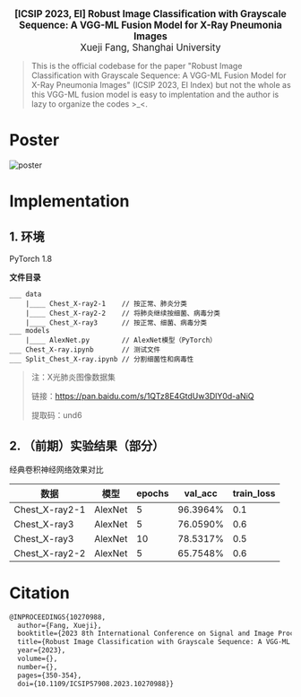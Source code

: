 <center><big><b>
[ICSIP 2023, EI] Robust Image Classification with Grayscale Sequence: A VGG-ML Fusion Model for X-Ray Pneumonia Images
</b></big></center>
<center><big>
Xueji Fang, Shanghai University
</big></center>

> This is the official codebase for the paper "Robust Image Classification with Grayscale Sequence: A VGG-ML Fusion Model for X-Ray Pneumonia Images" (ICSIP 2023, EI Index) but not the whole as this VGG-ML fusion model is easy to implentation and the author is lazy to organize the codes >_<.

# Poster
![poster](./poster/poster.png)

# Implementation
## 1. 环境

PyTorch 1.8

**文件目录**

```
___ data
	|____ Chest_X-ray2-1	// 按正常、肺炎分类
	|____ Chest_X-ray2-2	// 将肺炎继续按细菌、病毒分类
	|____ Chest_X-ray3		// 按正常、细菌、病毒分类
___ models
	|____ AlexNet.py		// AlexNet模型（PyTorch）
___ Chest_X-ray.ipynb		// 测试文件
___ Split_Chest_X-ray.ipynb	// 分割细菌性和病毒性
```

> 注：X光肺炎图像数据集
>
> 链接：https://pan.baidu.com/s/1QTz8E4GtdUw3DlY0d-aNiQ 
>
> 提取码：und6 



## 2. （前期）实验结果（部分）

经典卷积神经网络效果对比

| 数据           | 模型    | epochs | val_acc  | train_loss |
| -------------- | ------- | ------ | -------- | ---------- |
| Chest_X-ray2-1 | AlexNet | 5      | 96.3964% | 0.1        |
| Chest_X-ray3   | AlexNet | 5      | 76.0590% | 0.6        |
| Chest_X-ray3   | AlexNet | 10     | 78.5317% | 0.5        |
| Chest_X-ray2-2 | AlexNet | 5      | 65.7548% | 0.6        |


# Citation
```latex
@INPROCEEDINGS{10270988,
  author={Fang, Xueji},
  booktitle={2023 8th International Conference on Signal and Image Processing (ICSIP)}, 
  title={Robust Image Classification with Grayscale Sequence: A VGG-ML Fusion Model for X-Ray Pneumonia Images}, 
  year={2023},
  volume={},
  number={},
  pages={350-354},
  doi={10.1109/ICSIP57908.2023.10270988}}
```